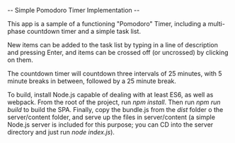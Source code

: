 -- Simple Pomodoro Timer Implementation --

This app is a sample of a functioning "Pomodoro" Timer, including a multi-phase countdown timer and a simple task list.

New items can be added to the task list by typing in a line of description and pressing Enter, and items can be crossed off (or uncrossed) by clicking on them.

The countdown timer will countdown three intervals of 25 minutes, with 5 minute breaks in between, followed by a 25 minute break.

To build, install Node.js capable of dealing with at least ES6, as well as webpack. From the root of the project, run *npm install*. Then run *npm run build* to build the SPA. Finally, copy the bundle.js from the *dist* folder o the server/content folder, and serve up the files in server/content (a simple Node.js server is included for this purpose; you can CD into the server directory and just run *node index.js*).
